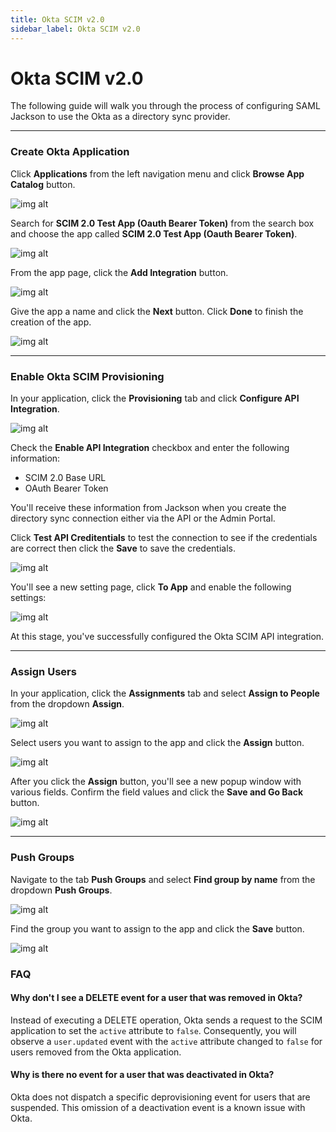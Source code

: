 ```yaml
---
title: Okta SCIM v2.0
sidebar_label: Okta SCIM v2.0
---
```


# Okta SCIM v2.0

The following guide will walk you through the process of configuring SAML Jackson to use the Okta as a directory sync provider.

---

### Create Okta Application

Click **Applications** from the left navigation menu and click **Browse App Catalog** button.

![img alt](/images/docs/jackson/dsync-providers/okta/1.png)

Search for **SCIM 2.0 Test App (Oauth Bearer Token)** from the search box and choose the app called **SCIM 2.0 Test App (Oauth Bearer Token)**.

![img alt](/images/docs/jackson/dsync-providers/okta/2.png)

From the app page, click the **Add Integration** button.

![img alt](/images/docs/jackson/dsync-providers/okta/3.png)

Give the app a name and click the **Next** button. Click **Done** to finish the creation of the app.

![img alt](/images/docs/jackson/dsync-providers/okta/4.png)

---

### Enable Okta SCIM Provisioning

In your application, click the **Provisioning** tab and click **Configure API Integration**.

![img alt](/images/docs/jackson/dsync-providers/okta/5.png)

Check the **Enable API Integration** checkbox and enter the following information:

- SCIM 2.0 Base URL
- OAuth Bearer Token

You'll receive these information from Jackson when you create the directory sync connection either via the API or the Admin Portal.

Click **Test API Creditentials** to test the connection to see if the credentials are correct then click the **Save** to save the credentials.

![img alt](/images/docs/jackson/dsync-providers/okta/6.png)

You'll see a new setting page, click **To App** and enable the following settings:

![img alt](/images/docs/jackson/dsync-providers/okta/7.png)

At this stage, you've successfully configured the Okta SCIM API integration.

---

### Assign Users

In your application, click the **Assignments** tab and select **Assign to People** from the dropdown **Assign**.

![img alt](/images/docs/jackson/dsync-providers/okta/8.png)

Select users you want to assign to the app and click the **Assign** button.

![img alt](/images/docs/jackson/dsync-providers/okta/9.png)

After you click the **Assign** button, you'll see a new popup window with various fields. Confirm the field values and click the **Save and Go Back** button.

![img alt](/images/docs/jackson/dsync-providers/okta/10.png)

---

### Push Groups

Navigate to the tab **Push Groups** and select **Find group by name** from the dropdown **Push Groups**.

![img alt](/images/docs/jackson/dsync-providers/okta/11.png)

Find the group you want to assign to the app and click the **Save** button.

![img alt](/images/docs/jackson/dsync-providers/okta/12.png)

### FAQ

#### Why don't I see a DELETE event for a user that was removed in Okta?

Instead of executing a DELETE operation, Okta sends a request to the SCIM application to set the `active` attribute to `false`. Consequently, you will observe a `user.updated` event with the `active` attribute changed to `false` for users removed from the Okta application.

#### Why is there no event for a user that was deactivated in Okta?

Okta does not dispatch a specific deprovisioning event for users that are suspended. This omission of a deactivation event is a known issue with Okta.
